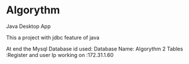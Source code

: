 # Algorythm
Java Desktop App

This a project with jdbc feature of java

At end the Mysql Database id used:
Database Name: Algorythm
2 Tables :Register and user
Ip working on :172.31.1.60
